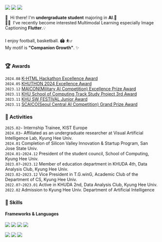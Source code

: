 <p>
  <a href="https://spotty-rainbow-7e5.notion.site/b79d0c9955774d5da5c410785c110e9f?pvs=4" target="_blank"><img src="https://img.shields.io/badge/Notion-000000?style=flat-sqqare&logo=Notion&logoColor=#000000"/></a>
  <a href="https://www.instagram.com/hyeokseung_e/" target="_blank"><img src="https://img.shields.io/badge/Instagram-E4405F?style=flat-square&logo=Instagram&logoColor=white"/></a>
  <a href="mailto:hyeokseung1208@khu.ac.kr" target="_blank"><img src="https://img.shields.io/badge/hyeokseung1208@khu.ac.kr-EA4335?style=flat-square&logo=Gmail&logoColor=white"/></a>
</p>

<p>
  👋&nbsp; Hi there! I'm <b>undergraduate student</b> majoring in <b>AI</b>.🚀<br/>
  🧑‍💻&nbsp; I've recently become interested Multimodal Learning especially Image Captioning <b>Flutter</b>.💡<br/>
<br/>
  I enjoy football, basketball. 🏟️ ⛹️‍♂️<br/>
  My motif is <b>"Companion Growth"</b>. ✨ <br/><br/>
</p>

### 🏆 Awards
  `2024.08` [K-HTML Hackathon Excellence Award](https://github.com/JEILDLWLRMA/k-html-2024)<br>
  `2024.05` [KHUTHON 2024 Excellence Award](https://swpf.khu.ac.kr/student/?idx=1459)<br>
  `2023.12` [MAICON(Military AI Competition) Excellence Prize Award](https://maicon.kr/khucu/)<br>
  `2023.11` [KHU School of Computing Track Study Project 3rd Award](https://github.com/KHU-CSE/2023TS-ai_summerize_service)<br>
  `2023.11` [KHU SW FESTIVAL Junior Award](https://swpf.khu.ac.kr/student/?idx=1075)<br>
  `2023.11` [SCAICO(Seoul Central AI Competition) Grand Prize Award](https://github.com/KHAI-2023/Make_Anything_with_LEGO)<br>

### 💫 Activities
  `2025.02~` Internship Trainee, KIST Europe <br>
  `2024.03~` Affiliated as an undergraduate researcher at Visual Artificial Intelligence Lab, Kyung Hee Univ. <br>
  `2024.01` Completion of Silicon Valley Innovation & Startup Program, San Jose State Univ. <br>
  `2024.01~2024.12` President of the student council, School of Computing, Kyung Hee Univ. <br>
  `2023.07~2023.12` Member of education department in KHUDA 4th, Data Analysis Club, Kyung Hee Univ.<br>
  `2023.02~2023.12` Vice President in T.G.winG, Academic Club of the Department of CS, Kyung Hee Univ.<br>
  `2022.07~2023.01` Active in KHUDA 2nd, Data Analysis Club, Kyung Hee Univ.<br>
  `2022.02`  Admission to Kyung Hee Univ. Department of Artificial Intelligence


### 💪 Skills
#### Frameworks & Languages
<p>
  <img src="https://img.shields.io/badge/PyTorch-EE4C2C?style=flat-square&logo=PyTorch&logoColor=white"/>
  <img src="https://img.shields.io/badge/TensorFlow-FF6F00?style=flat-square&logo=Tensorflow&logoColor=black"/>
  <img src="https://img.shields.io/badge/Keras-D00000?style=flat-square&logo=Keras&logoColor=white"/>
  <img src="https://img.shields.io/badge/Flutter-02569B?style=flat-square&logo=Flutter&logoColor=white"/>
</p>
<p>
  <img src="https://img.shields.io/badge/Python-3776AB?style=flat-square&logo=Python&logoColor=white"/> 
  <img src="https://img.shields.io/badge/C++-00599C?style=flat-square&logo=C%2B%2B&logoColor=white"/>
  <img src="https://img.shields.io/badge/Dart-0175C2?style=flat-square&logo=Dart&logoColor=white"/>
</p>
